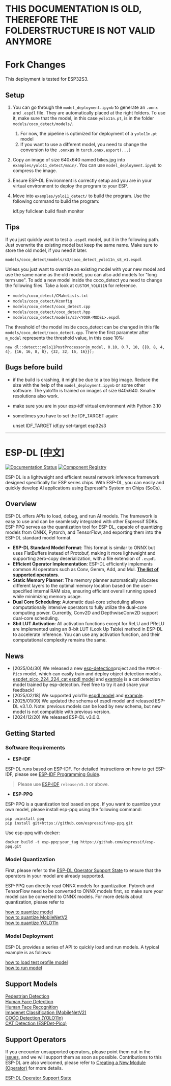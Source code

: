 # THIS DOCUMENTATION IS OLD, THEREFORE THE FOLDERSTRUCTURE IS NOT VALID ANYMORE

# Fork Changes
This deployment is tested for ESP32S3.

## Setup
1. You can go through the `model_deployment.ipynb` to generate an `.onnx` and `.espdl` file. They are automatically placed at the right folders. To use it, make sure that the model, in this case `yolo11n.pt`, is in the folder `models/coco_detect/models/`.
   1. For now, the pipeline is optimized for deployment of a `yolo11n.pt` model
   2. If you want to use a different model, you need to change the conversion to the `.onnx`as in `torch.onnx.export(...)`
2. Copy an image of size 640x640 named bikes.jpg into `examples/yolo11_detect/main/`. You can use `model_deployment.ipynb` to compress the image.
3. Ensure ESP-DL Environment is correctly setup and you are in your virtual environment to deploy the program to your ESP.
4. Move into `examples/yolo11_detect/` to build the program. Use the following command to build the program:
 

    idf.py fullclean build flash monitor


## Tips
If you just quickly want to test a `.espdl` model, put it in the following path. Just overwrite the existing model but keep the same name. Make sure to store the old model, if you need it later.

    models/coco_detect/models/s3/coco_detect_yolo11n_s8_v1.espdl

Unless you just want to override an existing model with your new model and use the same name as the old model, you can also add models for "long term use". To add a new model inside the coco_detect you need to change the following files. Take a look at `CUSTOM_YOLO11N` for reference.
- `models/coco_detect/CMakeLists.txt`
- `models/coco_detect/Kconfig`
- `models/coco_detect/coco_detect.cpp`
- `models/coco_detect/coco_detect.hpp`
- `models/coco_detect/models/s3/<YOUR-MODEL>.espdl`

The threshold of the model inside coco_detect can be changed in this file `models/coco_detect/coco_detect.cpp`. There the first parameter after `m_model` represents the threshold value, in this case 10%:

    new dl::detect::yolo11PostProcessor(m_model, 0.10, 0.7, 10, {{8, 8, 4, 4}, {16, 16, 8, 8}, {32, 32, 16, 16}});

## Bugs before build
- if the build is crashing, it might be due to a too big image. Reduce the size with the help of the `model_deployment.ipynb` or some other software. The yolo11n is trained on images of size 640x640. Smaller resolutions also work.
- make sure you are in your esp-idf virtual environment with Python 3.10
- sometimes you have to set the IDF_TARGET again:


    unset IDF_TARGET
    idf.py set-target esp32s3



---
# ESP-DL [[中文]](./README_cn.md)

[![Documentation Status](./docs/_static/doc_latest.svg)](https://docs.espressif.com/projects/esp-dl/en/latest/index.html)  [![Component Registry](https://components.espressif.com/components/espressif/esp-dl/badge.svg)](https://components.espressif.com/components/espressif/esp-dl)

ESP-DL is a lightweight and efficient neural network inference framework designed specifically for ESP series chips. With ESP-DL, you can easily and quickly develop AI applications using Espressif's System on Chips (SoCs).

## Overview

ESP-DL offers APIs to load, debug, and run AI models. The framework is easy to use and can be seamlessly integrated with other Espressif SDKs. ESP-PPQ serves as the quantization tool for ESP-DL, capable of quantizing models from ONNX, Pytorch, and TensorFlow, and exporting them into the ESP-DL standard model format.

- **ESP-DL Standard Model Format**: This format is similar to ONNX but uses FlatBuffers instead of Protobuf, making it more lightweight and supporting zero-copy deserialization, with a file extension of `.espdl`.
- **Efficient Operator Implementation**: ESP-DL efficiently implements common AI operators such as Conv, Gemm, Add, and Mul. [**The list of supported operators**](./operator_support_state.md).
- **Static Memory Planner**: The memory planner automatically allocates different layers to the optimal memory location based on the user-specified internal RAM size, ensuring efficient overall running speed while minimizing memory usage.
- **Dual Core Scheduling**: Automatic dual-core scheduling allows computationally intensive operators to fully utilize the dual-core computing power. Currently, Conv2D and DepthwiseConv2D support dual-core scheduling.
- **8bit LUT Activation**: All activation functions except for ReLU and PReLU are implemented using an 8-bit LUT (Look Up Table) method in ESP-DL to accelerate inference. You can use any activation function, and their computational complexity remains the same.

## News
- [2025/04/30] We released a new [esp-detection](https://github.com/espressif/esp-detection)​​ project and the `​​ESPDet-Pico`​​ model, which can easily train and deploy object detection models. [espdet_pico_224_224_cat​​ espdl model](./models/cat_detect/) and [example](./examples/cat_detect/) is a cat detection model trained by ​esp-detection​​. Feel free to try it and share your feedback!   
- [2025/02/18] We supported yolo11n [espdl model](https://github.com/espressif/esp-dl/tree/master/models/coco_detect) and [example](https://github.com/espressif/esp-dl/tree/master/examples/yolo11_detect).
- [2025/01/09] We updated the schema of espdl model and released ESP-DL v3.1.0. Note: previous models can be load by new schema, but new model is not compatible with previous version. 
- [2024/12/20] We released ESP-DL v3.0.0.

## Getting Started

### Software Requirements

- **ESP-IDF**  

ESP-DL runs based on ESP-IDF. For detailed instructions on how to get ESP-IDF, please see [ESP-IDF Programming Guide](https://idf.espressif.com).

> Please use [ESP-IDF](https://github.com/espressif/esp-idf) `release/v5.3` or above.


- **ESP-PPQ**

ESP-PPQ is a quantization tool based on ppq. If you want to quantize your own model, please install esp-ppq using the following command:
```
pip uninstall ppq
pip install git+https://github.com/espressif/esp-ppq.git
```
Use esp-ppq with docker:
```
docker build -t esp-ppq:your_tag https://github.com/espressif/esp-ppq.git
```

### Model Quantization

First, please refer to the [ESP-DL Operator Support State](./operator_support_state.md) to ensure that the operators in your model are already supported.  

ESP-PPQ can directly read ONNX models for quantization. Pytorch and TensorFlow need to be converted to ONNX models first, so make sure your model can be converted to ONNX models. For more details about quantization, please refer to

[how to quantize model](https://docs.espressif.com/projects/esp-dl/en/latest/tutorials/how_to_quantize_model.html)  
[how to quantize MobileNetV2](https://docs.espressif.com/projects/esp-dl/en/latest/tutorials/how_to_deploy_mobilenetv2.html#model-quantization)  
[how to quantize YOLO11n](https://docs.espressif.com/projects/esp-dl/en/latest/tutorials/how_to_deploy_yolo11n.html#model-quantization)  


### Model Deployment
ESP-DL provides a series of API to quickly load and run models.  A typical example is as follows:

[how to load test profile model](https://docs.espressif.com/projects/esp-dl/en/latest/tutorials/how_to_load_test_profile_model.html)  
[how to run model](https://docs.espressif.com/projects/esp-dl/en/latest/tutorials/how_to_run_model.html)  


## Support Models

[Pedestrian Detection](./models/pedestrian_detect/)     
[Human Face Detection](./models/human_face_detect/)     
[Human Face Recognition](./models/human_face_recognition/)     
[Imagenet Classification (MobileNetV2)](./models/imagenet_cls/)    
[COCO Detection (YOLO11n)](./models/coco_detect/)    
[CAT Detection (​​ESPDet-Pico)](./models/cat_detect/) 

## Support Operators

If you encounter unsupported operators, please point them out in the [issues](https://github.com/espressif/esp-dl/issues), and we will support them as soon as possible. Contributions to this ESP-DL are also welcomed, please refer to [Creating a New Module (Operator)](https://docs.espressif.com/projects/esp-dl/en/latest/tutorials/how_to_add_a_new_module%28operator%29.html) for more details.

[ESP-DL Operator Support State](./operator_support_state.md)
